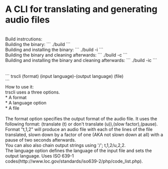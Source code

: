 # A CLI for translating and generating audio files</br>
</br>
Build instrcutions:</br>
	Building the binary:
	```
	./build
	```
	</br>
	Building and installing the binary:
	```
	./build -i
	```
	</br>
	Building the binary and cleaning afterwards:
	```
	./build -c
	```
	</br>
	Building and installing the binary and cleaning afterwards:
	```
	./build -ic
	```
	</br>
</br>
</br>
```
trscli (format) (input language)-(output language) (file)</br>
```
</br>
How to use it:</br>
	trscli uses a three options.</br>
	* A format</br>
	* A language option</br>
	* A file</br>
</br>
	The format option specifies the output format of the audio file. It uses the following format: (translate (t) or don't translate (u)),(slow factor),(pause).</br>
	Format "t,1,2" will produce an audio file with each of the lines of the file translated, slown down by a factor of one (AKA not slown down at all) with a pause of two seconds afterwards.</br>
	You can also also chain output strings using '/'; t,1,2/u,2,2.</br>
	The language option defines the language of the input file and sets the output language. Uses ISO 639-1 codes(http://www.loc.gov/standards/iso639-2/php/code_list.php). </br>
